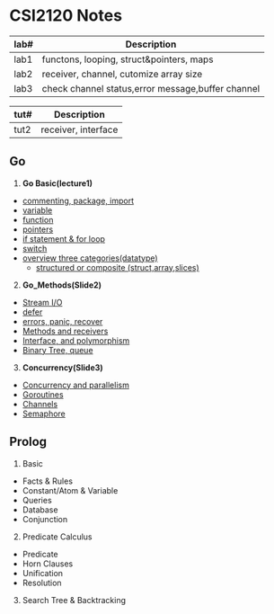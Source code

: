 # CSI2120 Notes
| lab#        | Description |
| ----------- | ------------------------------------------ |
| lab1        |  functons, looping, struct&pointers, maps  |
| lab2        | receiver, channel, cutomize array size     |
| lab3        | check channel status,error message,buffer channel|

| tut#        | Description |
| ----------- | ------------------------------------------ |
| tut2        |  receiver, interface                       |

## Go
1. **Go Basic(lecture1)**
  - [commenting, package, import](https://github.com/ZijunYe/CSI2120/blob/main/Notes/Go_Basic.md#commenting-import-package)
  - [variable](https://github.com/ZijunYe/CSI2120/blob/main/Notes/Go_Basic.md#variable)
  - [function](https://github.com/ZijunYe/CSI2120/blob/main/Notes/Go_Basic.md#functions)
  - [pointers](https://github.com/ZijunYe/CSI2120/blob/main/Notes/Go_Basic.md#pointers)
  - [if statement & for loop](https://github.com/ZijunYe/CSI2120/blob/main/Notes/Go_Basic.md#if-statement-for-loop)
  - [switch](https://github.com/ZijunYe/CSI2120/blob/main/Notes/Go_Basic.md#switch)
  - [overview three categories(datatype)](https://github.com/ZijunYe/CSI2120/blob/main/Notes/Go_Basic.md#datatype)
      - [structured or composite (struct,array,slices)](https://github.com/ZijunYe/CSI2120/blob/main/Notes/Composite_datatype.md)

2. **Go_Methods(Slide2)**
  - [Stream I/O](https://github.com/ZijunYe/CSI2120/blob/main/Notes/Go_Methods.md#stream-io)
  - [defer](https://github.com/ZijunYe/CSI2120/blob/main/Notes/Go_Methods.md#final-evaluation-with-defer)
  - [errors, panic, recover](https://github.com/ZijunYe/CSI2120/blob/main/Notes/Go_Methods.md#errors-and-panic)
  - [ Methods and receivers ](https://github.com/ZijunYe/CSI2120/blob/main/Notes/Go_Methods.md#method-and-receiver)
  - [Interface, and polymorphism](https://github.com/ZijunYe/CSI2120/blob/main/Notes/Go_Methods.md#interface-and-polymorphism)
  - [Binary Tree, queue](https://github.com/ZijunYe/CSI2120/blob/main/Notes/Go_Methods.md#binary-tree-and-generic-queue)


3. **Concurrency(Slide3)**
  - [Concurrency and parallelism](https://github.com/ZijunYe/CSI2120-ProgramParadigms/blob/main/Notes/Concurrency.md#concurrency-and-parallelism)
  - [Goroutines](https://github.com/ZijunYe/CSI2120-ProgramParadigms/blob/main/Notes/Concurrency.md#goroutines)
  - [Channels](https://github.com/ZijunYe/CSI2120-ProgramParadigms/blob/main/Notes/Concurrency.md#channels) 
  - [Semaphore](https://github.com/ZijunYe/CSI2120-ProgramParadigms/blob/main/Notes/Concurrency.md#semaphore) 



## Prolog 
1. Basic 
- Facts & Rules 
- Constant/Atom  & Variable 
- Queries
- Database 
- Conjunction 

2. Predicate Calculus
- Predicate
- Horn Clauses
- Unification
- Resolution

3. Search Tree & Backtracking 







